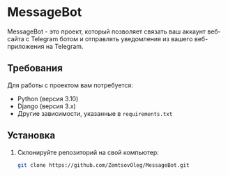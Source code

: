 # MessageBot

MessageBot - это проект, который позволяет связать ваш аккаунт веб-сайта с Telegram ботом и отправлять уведомления из вашего веб-приложения на Telegram.

## Требования

Для работы с проектом вам потребуется:

- Python (версия 3.10)
- Django (версия 3.x)
- Другие зависимости, указанные в `requirements.txt`

## Установка

1. Склонируйте репозиторий на свой компьютер:

   ```bash
   git clone https://github.com/ZemtsovOleg/MessageBot.git